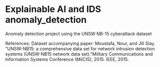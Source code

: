 # Explainable AI and IDS anomaly_detection
Anomaly detection project using the UNSW NB-15 cyberattack dataset


References:
Dataset accompanying paper:
Moustafa, Nour, and Jill Slay. "UNSW-NB15: a comprehensive data set for network intrusion detection systems (UNSW-NB15 network data set)."Military Communications and Information Systems Conference (MilCIS), 2015. IEEE, 2015.

